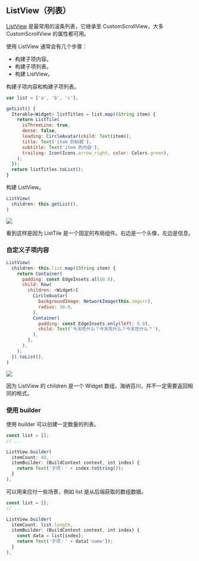 
## ListView（列表）
[ListView](https://docs.flutter.io/flutter/widgets/ListView-class.html) 是最常用的滚条列表，它继承至 CustomScrollView，大多 CustomScrollView 的属性都可用。

使用 ListView 通常会有几个步骤：
- 构建子项内容。
- 构建子项列表。
- 构建 ListView。

构建子项内容和构建子项列表。

```js
var list = ['a', 'b', 'c'];

getList() {
  Iterable<Widget> listTitles = list.map((String item) {
    return ListTile(
      isThreeLine: true,
      dense: false,
      leading: CircleAvatar(child: Text(item)),
      title: Text('item 的标题'),
      subtitle: Text('item 的内容'),
      trailing: Icon(Icons.arrow_right, color: Colors.green),
    );
  });
  return listTitles.toList();
}

```

构建 ListView。

```js
ListView(
  children: this.getList(),
)
```

![](/../../image/20180701092008.png)


看到这样是因为 ListTile 是一个固定的布局组件。右边是一个头像，左边是信息。

### 自定义子项内容

```js
ListView(
  children: this.list.map((String item) {
    return Container(
      padding: const EdgeInsets.all(8.0),
      child: Row(
        children: <Widget>[
          CircleAvatar(
            backgroundImage: NetworkImage(this.imgsrc),
            radius: 30.0,
          ),
          Container(
            padding: const EdgeInsets.only(left: 8.0),
            child: Text('今天吃什么？今天吃什么？今天吃什么？'),
          ),
        ],
      ),
    );
  }).toList(),
)
```

![](/../../image/20180701093000.png)

因为 ListView 的 children 是一个 Widget 数组，海纳百川，并不一定需要返回相同的格式。


### 使用 builder
使用 builder 可以创建一定数量的列表。

```js
const list = [];
// ...

ListView.builder(
  itemCount: 40,
  itemBuilder: (BuildContext context, int index) {
    return Text('子项：' + index.toString());
  }
),
```

可以用来应付一些场景，例如 list 是从后端获取的数组数据。

```js
const list = [];
// ...

ListView.builder(
  itemCount: list.length,
  itemBuilder: (BuildContext context, int index) {
    const data = list[index];
    return Text('子项：' + data['name']);
  }
),
```